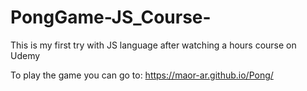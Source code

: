 # PongGame-JS_Course-
This is my first try with JS language after watching a  hours course on Udemy

To play the game you can go to:
https://maor-ar.github.io/Pong/
